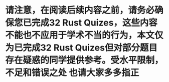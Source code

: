 # 请注意，在阅读后续内容之前，请务必确保您已完成32 Rust Quizes，这些内容不能也不应用于学术不当的行为，本文仅为已完成32 Rust Quizes但对部分题目存在疑惑的同学提供参考。受水平限制，不足和错误之处 也请大家多多指正
